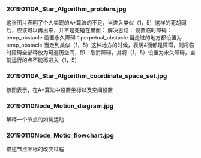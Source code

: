 ﻿### 20190110A_Star_Algorithm_problem.jpg
这张图片表明了个人实现的A*算法的不足，当进入类似（1，5）这样的死胡同后，应该可以再出来，并不是死磕在里面：
解决思路：
设置临时障碍：temp_obstacle
设置永久障碍：perpetual_obstacle
当走过的地方都设置为temp_obstacle
当走到类似（1，5）这种地方的时候，表明4面都是障碍，则将临时障碍全部释放为可遍历空间，即：取消障碍，并将（1，5）设置为永久障碍，当前运行的点不能再进入（1，5）

### 20190110A_Star_Algorithm_coordinate_space_set.jpg
该图表示，在A*算法中设置坐标以及空间设置

### 20190110Node_Motion_diagram.jpg
解释一个节点的如何运动

### 20190110Node_Motio_flowchart.jpg
描述节点坐标的改变过程